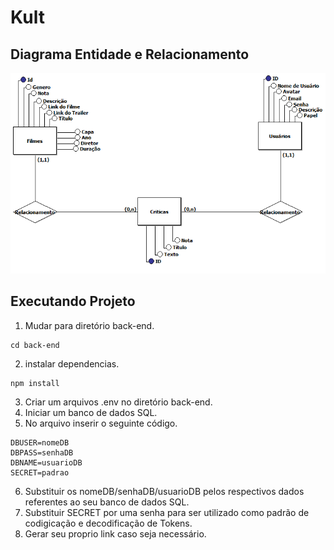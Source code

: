 # Kult
## Diagrama Entidade e Relacionamento
![](DER.PNG)

## Executando Projeto
1. Mudar para diretório back-end.

```
cd back-end
```

2. instalar dependencias.

```
npm install
```

3. Criar um arquivos .env no diretório back-end.
4. Iniciar um banco de dados SQL.
5. No arquivo inserir o seguinte código.
```
DBUSER=nomeDB
DBPASS=senhaDB
DBNAME=usuarioDB
SECRET=padrao
```
6. Substituir os nomeDB/senhaDB/usuarioDB pelos respectivos dados referentes ao seu banco de dados SQL.
7. Substituir SECRET por uma senha para ser utilizado como padrão de codigicação e decodificação de Tokens.
8. Gerar seu proprio link caso seja necessário.





